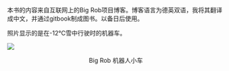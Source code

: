 本书的内容来自互联网上的Big Rob项目博客。博客语言为德英双语，我将其翻译成中文，并通过gitbook制成图书。以备日后使用。

照片显示的是在-12°C雪中行驶时的机器车。

![](https://i.loli.net/2019/12/20/BXexZDQTlVt7Ig6.jpg)

<center>Big Rob 机器人小车<center>
